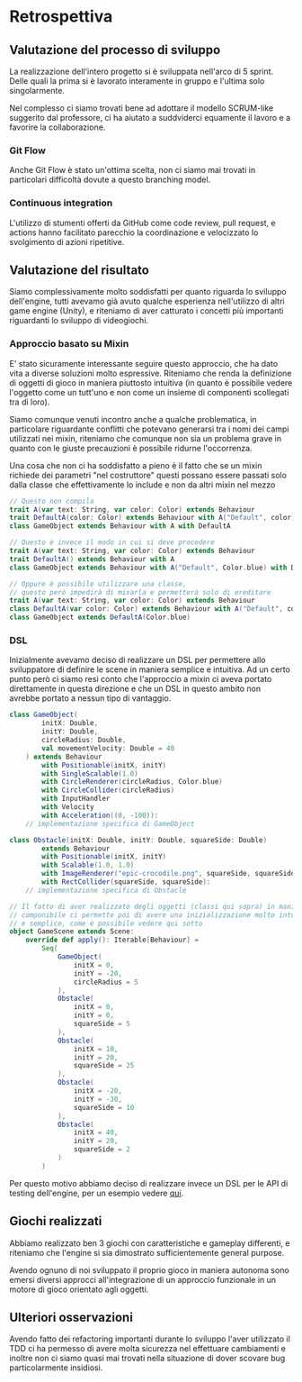 # Retrospettiva

## Valutazione del processo di sviluppo
La realizzazione dell'intero progetto si è sviluppata nell'arco di 5 sprint. Delle quali la prima si è lavorato interamente in gruppo e l'ultima solo singolarmente.

Nel complesso ci siamo trovati bene ad adottare il modello SCRUM-like suggerito dal professore, ci ha aiutato a suddviderci equamente il lavoro e a favorire la collaborazione.

### Git Flow
Anche Git Flow è stato un'ottima scelta, non ci siamo mai trovati in particolari difficoltà dovute a questo branching model.

### Continuous integration
L'utilizzo di stumenti offerti da GitHub come code review, pull request, e actions hanno facilitato parecchio la coordinazione e velocizzato lo svolgimento di azioni ripetitive.

## Valutazione del risultato
Siamo complessivamente molto soddisfatti per quanto riguarda lo sviluppo dell'engine, tutti avevamo già avuto qualche esperienza nell'utilizzo di altri game engine (Unity), e riteniamo di aver catturato i concetti più importanti riguardanti lo sviluppo di videogiochi.

### Approccio basato su Mixin
E' stato sicuramente interessante seguire questo approccio, che ha dato vita a diverse soluzioni molto espressive. Riteniamo che renda la definizione di oggetti di gioco in maniera piuttosto intuitiva (in quanto è possibile vedere l'oggetto come un tutt'uno e non come un insieme di componenti scollegati tra di loro).

Siamo comunque venuti incontro anche a qualche problematica, in particolare riguardante conflitti che potevano generarsi tra i nomi dei campi utilizzati nei mixin, riteniamo che comunque non sia un problema grave in quanto con le giuste precauzioni è possibile ridurne l'occorrenza.

Una cosa che non ci ha soddisfatto a pieno è il fatto che se un mixin richiede dei parametri "nel costruttore" questi possano essere passati solo dalla classe che effettivamente lo include e non da altri mixin nel mezzo

```scala
// Questo non compila
trait A(var text: String, var color: Color) extends Behaviour
trait DefaultA(color: Color) extends Behaviour with A("Default", color)
class GameObject extends Behaviour with A with DefaultA

// Questo è invece il modo in cui si deve procedere
trait A(var text: String, var color: Color) extends Behaviour
trait DefaultA() extends Behaviour with A
class GameObject extends Behaviour with A("Default", Color.blue) with DefaultA

// Oppure è possibile utilizzare una classe,
// questo però impedirà di mixarla e permetterà solo di ereditare
trait A(var text: String, var color: Color) extends Behaviour
class DefaultA(var color: Color) extends Behaviour with A("Default", color)
class GameObject extends DefaultA(Color.blue)
```

### DSL
Inizialmente avevamo deciso di realizzare un DSL per permettere allo sviluppatore di definire le scene in maniera semplice e intuitiva. Ad un certo punto però ci siamo resi conto che l'approccio a mixin ci aveva portato direttamente in questa direzione e che un DSL in questo ambito non avrebbe portato a nessun tipo di vantaggio.

```scala
class GameObject(
        initX: Double,
        initY: Double,
        circleRadius: Double,
        val movementVelocity: Double = 40
    ) extends Behaviour
        with Positionable(initX, initY)
        with SingleScalable(1.0)
        with CircleRenderer(circleRadius, Color.blue)
        with CircleCollider(circleRadius)
        with InputHandler
        with Velocity
        with Acceleration((0, -100)):
    // implementazione specifica di GameObject

class Obstacle(initX: Double, initY: Double, squareSide: Double)
        extends Behaviour
        with Positionable(initX, initY)
        with Scalable(1.0, 1.0)
        with ImageRenderer("epic-crocodile.png", squareSide, squareSide)
        with RectCollider(squareSide, squareSide):
    // implementazione specifica di Obstacle

// Il fatto di aver realizzato degli oggetti (classi qui sopra) in maniera così
// componibile ci permette poi di avere una inizializzazione molto intuitiva
// e semplice, come è possibile vedere qui sotto
object GameScene extends Scene:
    override def apply(): Iterable[Behaviour] =
        Seq(
            GameObject(
                initX = 0,
                initY = -20,
                circleRadius = 5
            ),
            Obstacle(
                initX = 0,
                initY = 0,
                squareSide = 5
            ),
            Obstacle(
                initX = 10,
                initY = 20,
                squareSide = 25
            ),
            Obstacle(
                initX = -20, 
                initY = -30,
                squareSide = 10
            ),
            Obstacle(
                initX = 40, 
                initY = 20, 
                squareSide = 2
            )
        )
```

Per questo motivo abbiamo deciso di realizzare invece un DSL per le API di testing dell'engine, per un esempio vedere [qui](./06_Testing.md#L55).

## Giochi realizzati
Abbiamo realizzato ben 3 giochi con caratteristiche e gameplay differenti, e riteniamo che l'engine si sia dimostrato sufficientemente general purpose.

Avendo ognuno di noi sviluppato il proprio gioco in maniera autonoma sono emersi diversi approcci all'integrazione di un approccio funzionale in un motore di gioco orientato agli oggetti.

## Ulteriori osservazioni
Avendo fatto dei refactoring importanti durante lo sviluppo l'aver utilizzato il TDD ci ha permesso di avere molta sicurezza nel effettuare cambiamenti e inoltre non ci siamo quasi mai trovati nella situazione di dover scovare bug particolarmente insidiosi.
